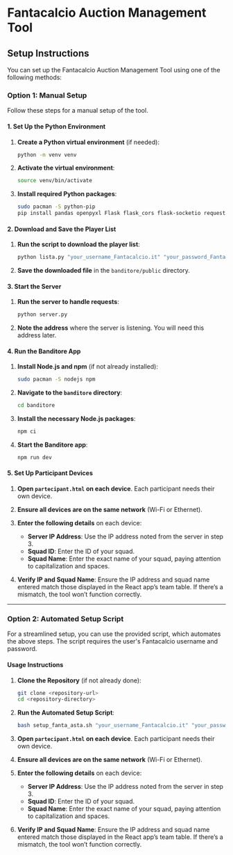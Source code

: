 # Fantacalcio Auction Management Tool

## Setup Instructions

You can set up the Fantacalcio Auction Management Tool using one of the following methods:

### Option 1: Manual Setup

Follow these steps for a manual setup of the tool.

#### 1. Set Up the Python Environment

1. **Create a Python virtual environment** (if needed):
    ```bash
    python -m venv venv
    ```
   
2. **Activate the virtual environment**:
    ```bash
    source venv/bin/activate
    ```

3. **Install required Python packages**:
    ```bash
    sudo pacman -S python-pip
    pip install pandas openpyxl Flask flask_cors flask-socketio requests
    ```

#### 2. Download and Save the Player List

1. **Run the script to download the player list**:
    ```bash
    python lista.py "your_username_Fantacalcio.it" "your_password_Fantacalcio.it"
    ```

2. **Save the downloaded file** in the `banditore/public` directory.

#### 3. Start the Server

1. **Run the server to handle requests**:
    ```bash
    python server.py
    ```

2. **Note the address** where the server is listening. You will need this address later.

#### 4. Run the Banditore App

1. **Install Node.js and npm** (if not already installed):
    ```bash
    sudo pacman -S nodejs npm
    ```

2. **Navigate to the `banditore` directory**:
    ```bash
    cd banditore
    ```

3. **Install the necessary Node.js packages**:
    ```bash
    npm ci
    ```

4. **Start the Banditore app**:
    ```bash
    npm run dev
    ```

#### 5. Set Up Participant Devices

1. **Open `partecipant.html` on each device**. Each participant needs their own device.

2. **Ensure all devices are on the same network** (Wi-Fi or Ethernet).

3. **Enter the following details** on each device:
    - **Server IP Address**: Use the IP address noted from the server in step 3.
    - **Squad ID**: Enter the ID of your squad.
    - **Squad Name**: Enter the exact name of your squad, paying attention to capitalization and spaces.

4. **Verify IP and Squad Name**: Ensure the IP address and squad name entered match those displayed in the React app’s team table. If there’s a mismatch, the tool won’t function correctly.

---

### Option 2: Automated Setup Script

For a streamlined setup, you can use the provided script, which automates the above steps. The script requires the user's Fantacalcio username and password.

#### Usage Instructions

1. **Clone the Repository** (if not already done):
    ```bash
    git clone <repository-url>
    cd <repository-directory>
    ```

2. **Run the Automated Setup Script**:
    ```bash
    bash setup_fanta_asta.sh "your_username_Fantacalcio.it" "your_password_Fantacalcio.it"
    ```

3. **Open `partecipant.html` on each device**. Each participant needs their own device.

4. **Ensure all devices are on the same network** (Wi-Fi or Ethernet).

5. **Enter the following details** on each device:
    - **Server IP Address**: Use the IP address noted from the server in step 3.
    - **Squad ID**: Enter the ID of your squad.
    - **Squad Name**: Enter the exact name of your squad, paying attention to capitalization and spaces.

6. **Verify IP and Squad Name**: Ensure the IP address and squad name entered match those displayed in the React app’s team table. If there’s a mismatch, the tool won’t function correctly.

